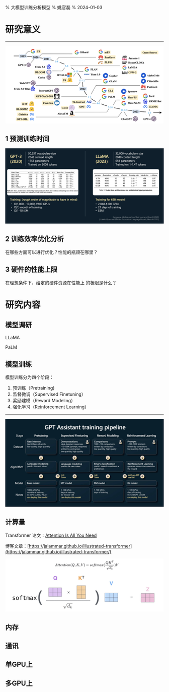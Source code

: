 % 大模型训练分析模型
% 姚官磊
% 2024-01-03

# 研究意义

---

![](images/timeline.png)

## 1 预测训练时间

![](images/example.jpg)

## 2 训练效率优化分析

在哪些方面可以进行优化？性能的瓶颈在哪里？

## 3 硬件的性能上限

在理想条件下，给定的硬件资源在性能上 的极限是什么？

# 研究内容

## 模型调研

LLaMA

PaLM

## 模型训练

模型训练分为四个阶段：

1. 预训练（Pretraining)  
2. 监督微调（Supervised Finetuning）  
3. 奖励建模（Reward Modeling）  
4. 强化学习（Reinforcement Learning）

---

![](images/training.jpeg)

## 计算量

Transformer 论文：[Attention Is All You Need](https://arxiv.org/abs/1706.03762)

博客文章：[https://jalammar.github.io/illustrated-transformer](https://jalammar.github.io/illustrated-transformer/)

![](images/self-attention.jpg)

## 内存

## 通讯

## 单GPU上

## 多GPU上
